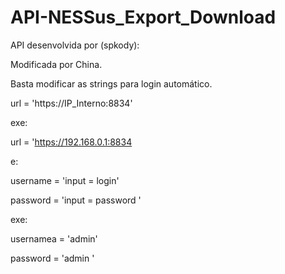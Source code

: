 # API-NESSus_Export_Download

API desenvolvida por (spkody):

Modificada por China.

Basta modificar as strings para login automático.

url = 'https://IP_Interno:8834'

exe:

url = 'https://192.168.0.1:8834

e:

username =  'input = login' 

password =  'input = password '

exe:


usernamea =  'admin' 

password =  'admin '


